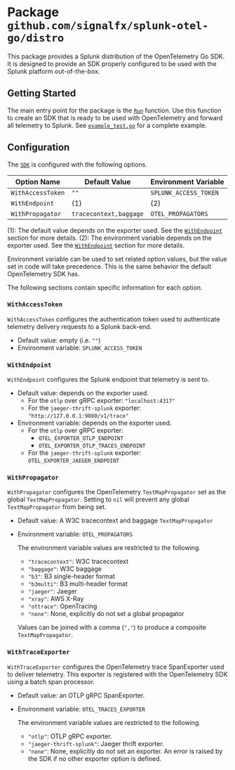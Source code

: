 # Package `github.com/signalfx/splunk-otel-go/distro`

This package provides a Splunk distribution of the OpenTelemetry Go SDK. It is
designed to provide an SDK properly configured to be used with the Splunk
platform out-of-the-box.

## Getting Started

The main entry point for the package is the [`Run`][] function. Use this
function to create an SDK that is ready to be used with OpenTelemetry and
forward all telemetry to Splunk. See [`example_test.go`](./example_test.go) for
a complete example.

## Configuration

The [`SDK`][] is configured with the following options.

| Option Name | Default Value | Environment Variable |
| ---| --- | --- |
| `WithAccessToken` | `""` | `SPLUNK_ACCESS_TOKEN` |
| `WithEndpoint` | (1) | (2) |
| `WithPropagator` | `tracecontext,baggage` | `OTEL_PROPAGATORS` |

(1): The default value depends on the exporter used. See the
[`WithEndpoint`](#withendpoint) section for more details.
(2): The environment variable depends on the exporter used. See the
[`WithEndpoint`](#withendpoint) section for more details.

Environment variable can be used to set related option values, but the value
set in code will take precedence. This is the same behavior the default
OpenTelemetry SDK has.

The following sections contain specific information for each option.

### `WithAccessToken`

`WithAccessToken` configures the authentication token used to authenticate
telemetry delivery requests to a Splunk back-end.

- Default value: empty (i.e. `""`)
- Environment variable: `SPLUNK_ACCESS_TOKEN`

### `WithEndpoint`

`WithEndpoint` configures the Splunk endpoint that telemetry is sent to.

- Default value: depends on the exporter used.
  - For the `otlp` over gRPC exporter: `"localhost:4317"`
  - For the `jaeger-thrift-splunk` exporter: `"http://127.0.0.1:9080/v1/trace"`
- Environment variable: depends on the exporter used.
  - For the `otlp` over gRPC exporter:
    - `OTEL_EXPORTER_OTLP_ENDPOINT`
    - `OTEL_EXPORTER_OTLP_TRACES_ENDPOINT`
  - For the `jaeger-thrift-splunk` exporter: `OTEL_EXPORTER_JAEGER_ENDPOINT`

### `WithPropagator`

`WithPropagator` configures the OpenTelemetry `TextMapPropagator` set as the
global `TextMapPropagator`. Setting to `nil` will prevent any global
`TextMapPropagator` from being set.

- Default value: A W3C tracecontext and baggage `TextMapPropagator`
- Environment variable: `OTEL_PROPAGATORS`

  The environment variable values are restricted to the following.
  - `"tracecontext"`: W3C tracecontext
  - `"baggage"`: W3C baggage
  - `"b3"`: B3 single-header format
  - `"b3multi"`: B3 multi-header format
  - `"jaeger"`: Jaeger
  - `"xray"`: AWS X-Ray
  - `"ottrace"`: OpenTracing
  - `"none"`: None, explicitly do not set a global propagator

  Values can be joined with a comma (`","`) to produce a composite
  `TextMapPropagator`.

### `WithTraceExporter`

`WithTraceExporter` configures the OpenTelemetry trace SpanExporter used to
deliver telemetry. This exporter is registered with the OpenTelemetry SDK using
a batch span processor.

- Default value: an OTLP gRPC SpanExporter.
- Environment variable: `OTEL_TRACES_EXPORTER`

  The environment variable values are restricted to the following.
  - `"otlp"`: OTLP gRPC exporter.
  - `"jaeger-thrift-splunk"`: Jaeger thrift exporter.
  - `"none"`: None, explicitly do not set an exporter. An error is raised by
    the SDK if no other exporter option is defined.

[`Run`]: https://pkg.go.dev/github.com/signalfx/splunk-otel-go/distro#Run
[`SDK`]: https://pkg.go.dev/github.com/signalfx/splunk-otel-go/distro#SDK
